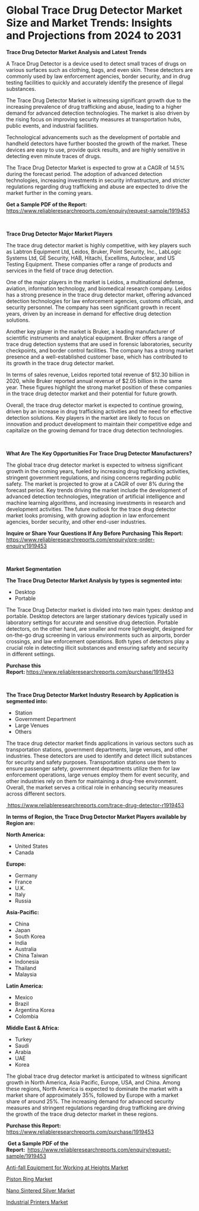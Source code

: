 <p><h1>Global Trace Drug Detector Market Size and Market Trends: Insights and Projections from 2024 to 2031</h1></p><p><strong>Trace Drug Detector Market Analysis and Latest Trends</strong></p>
<p><p>A Trace Drug Detector is a device used to detect small traces of drugs on various surfaces such as clothing, bags, and even skin. These detectors are commonly used by law enforcement agencies, border security, and in drug testing facilities to quickly and accurately identify the presence of illegal substances.</p><p>The Trace Drug Detector Market is witnessing significant growth due to the increasing prevalence of drug trafficking and abuse, leading to a higher demand for advanced detection technologies. The market is also driven by the rising focus on improving security measures at transportation hubs, public events, and industrial facilities.</p><p>Technological advancements such as the development of portable and handheld detectors have further boosted the growth of the market. These devices are easy to use, provide quick results, and are highly sensitive in detecting even minute traces of drugs.</p><p>The Trace Drug Detector Market is expected to grow at a CAGR of 14.5% during the forecast period. The adoption of advanced detection technologies, increasing investments in security infrastructure, and stricter regulations regarding drug trafficking and abuse are expected to drive the market further in the coming years.</p></p>
<p><strong>Get a Sample PDF of the Report:&nbsp;</strong> <a href="https://www.reliableresearchreports.com/enquiry/request-sample/1919453">https://www.reliableresearchreports.com/enquiry/request-sample/1919453</a></p>
<p>&nbsp;</p>
<p><strong>Trace Drug Detector Major Market Players</strong></p>
<p><p>The trace drug detector market is highly competitive, with key players such as Labtron Equipment Ltd, Leidos, Bruker, Point Security, Inc., LabLogic Systems Ltd, GE Security, HAB, Hitachi, Excellims, Autoclear, and US Testing Equipment. These companies offer a range of products and services in the field of trace drug detection.</p><p>One of the major players in the market is Leidos, a multinational defense, aviation, information technology, and biomedical research company. Leidos has a strong presence in the trace drug detector market, offering advanced detection technologies for law enforcement agencies, customs officials, and security personnel. The company has seen significant growth in recent years, driven by an increase in demand for effective drug detection solutions.</p><p>Another key player in the market is Bruker, a leading manufacturer of scientific instruments and analytical equipment. Bruker offers a range of trace drug detection systems that are used in forensic laboratories, security checkpoints, and border control facilities. The company has a strong market presence and a well-established customer base, which has contributed to its growth in the trace drug detector market.</p><p>In terms of sales revenue, Leidos reported total revenue of $12.30 billion in 2020, while Bruker reported annual revenue of $2.05 billion in the same year. These figures highlight the strong market position of these companies in the trace drug detector market and their potential for future growth.</p><p>Overall, the trace drug detector market is expected to continue growing, driven by an increase in drug trafficking activities and the need for effective detection solutions. Key players in the market are likely to focus on innovation and product development to maintain their competitive edge and capitalize on the growing demand for trace drug detection technologies.</p></p>
<p>&nbsp;</p>
<p><strong>What Are The Key Opportunities For Trace Drug Detector Manufacturers?</strong></p>
<p><p>The global trace drug detector market is expected to witness significant growth in the coming years, fueled by increasing drug trafficking activities, stringent government regulations, and rising concerns regarding public safety. The market is projected to grow at a CAGR of over 8% during the forecast period. Key trends driving the market include the development of advanced detection technologies, integration of artificial intelligence and machine learning algorithms, and increasing investments in research and development activities. The future outlook for the trace drug detector market looks promising, with growing adoption in law enforcement agencies, border security, and other end-user industries.</p></p>
<p><strong>Inquire or Share Your Questions If Any Before Purchasing This Report:</strong> <a href="https://www.reliableresearchreports.com/enquiry/pre-order-enquiry/1919453">https://www.reliableresearchreports.com/enquiry/pre-order-enquiry/1919453</a></p>
<p>&nbsp;</p>
<p><strong>Market Segmentation</strong></p>
<p><strong>The Trace Drug Detector Market Analysis by types is segmented into:</strong></p>
<p><ul><li>Desktop</li><li>Portable</li></ul></p>
<p><p>The Trace Drug Detector market is divided into two main types: desktop and portable. Desktop detectors are larger stationary devices typically used in laboratory settings for accurate and sensitive drug detection. Portable detectors, on the other hand, are smaller and more lightweight, designed for on-the-go drug screening in various environments such as airports, border crossings, and law enforcement operations. Both types of detectors play a crucial role in detecting illicit substances and ensuring safety and security in different settings.</p></p>
<p><strong>Purchase this Report:&nbsp;</strong><a href="https://www.reliableresearchreports.com/purchase/1919453">https://www.reliableresearchreports.com/purchase/1919453</a></p>
<p>&nbsp;</p>
<p><strong>The Trace Drug Detector Market Industry Research by Application is segmented into:</strong></p>
<p><ul><li>Station</li><li>Government Department</li><li>Large Venues</li><li>Others</li></ul></p>
<p><p>The trace drug detector market finds applications in various sectors such as transportation stations, government departments, large venues, and other industries. These detectors are used to identify and detect illicit substances for security and safety purposes. Transportation stations use them to ensure passenger safety, government departments utilize them for law enforcement operations, large venues employ them for event security, and other industries rely on them for maintaining a drug-free environment. Overall, the market serves a critical role in enhancing security measures across different sectors.</p></p>
<p><a href="https://www.reliableresearchreports.com/trace-drug-detector-r1919453">&nbsp;https://www.reliableresearchreports.com/trace-drug-detector-r1919453</a></p>
<p><strong>In terms of Region, the Trace Drug Detector Market Players available by Region are:</strong></p>
<p>
    <p> <strong> North America: </strong>
        <ul>
            <li>United States</li>
            <li>Canada</li>
        </ul>
        </p> 
    <p> <strong> Europe: </strong>
        <ul>
            <li>Germany</li>
            <li>France</li>
            <li>U.K.</li>
            <li>Italy</li>
            <li>Russia</li>
        </ul>
        </p> 
    <p> <strong> Asia-Pacific: </strong>
        <ul>
            <li>China</li>
            <li>Japan</li>
            <li>South Korea</li>
            <li>India</li>
            <li>Australia</li>
            <li>China Taiwan</li>
            <li>Indonesia</li>
            <li>Thailand</li>
            <li>Malaysia</li>
        </ul>
        </p> 
    <p> <strong> Latin America: </strong>
        <ul>
            <li>Mexico</li>
            <li>Brazil</li>
            <li>Argentina Korea</li>
            <li>Colombia</li>
        </ul>
        </p> 
    <p> <strong> Middle East & Africa: </strong>
        <ul>
            <li>Turkey</li>
            <li>Saudi</li>
            <li>Arabia</li>
            <li>UAE</li>
            <li>Korea</li>
        </ul>
    </p>
    </p>
<p><p>The global trace drug detector market is anticipated to witness significant growth in North America, Asia Pacific, Europe, USA, and China. Among these regions, North America is expected to dominate the market with a market share of approximately 35%, followed by Europe with a market share of around 25%. The increasing demand for advanced security measures and stringent regulations regarding drug trafficking are driving the growth of the trace drug detector market in these regions.</p></p>
<p><strong>Purchase this Report: </strong><a href="https://www.reliableresearchreports.com/purchase/1919453">https://www.reliableresearchreports.com/purchase/1919453</a></p>
<p>&nbsp;<strong>Get a Sample PDF of the Report:&nbsp;&nbsp;</strong><a href="https://www.reliableresearchreports.com/enquiry/request-sample/1919453">https://www.reliableresearchreports.com/enquiry/request-sample/1919453</a></p>
<p><strong></strong></p>
<p><p><a href="https://github.com/biheemgalvinlouises6hokrh3h/Market-Research-Report-List-2/blob/main/anti-fall-equipment-for-working-at-heights-market.md">Anti-fall Equipment for Working at Heights Market</a></p><p><a href="https://www.linkedin.com/pulse/piston-ring-market-trends-analysis-forecasted-period-2024-2031-pqbie?trackingId=pNk2Rz7CzfyYtTy%2BmCiA9Q%3D%3D">Piston Ring Market</a></p><p><a href="https://issuu.com/reportprime-2/docs/nano-sintered-silver-market-size-2030.pptx">Nano Sintered Silver Market</a></p><p><a href="https://www.linkedin.com/pulse/industrial-printers-market-size-trends-complete-industry-6obde?trackingId=63e1MSnKoqEP%2FqdVdMhz%2FQ%3D%3D">Industrial Printers Market</a></p></p>